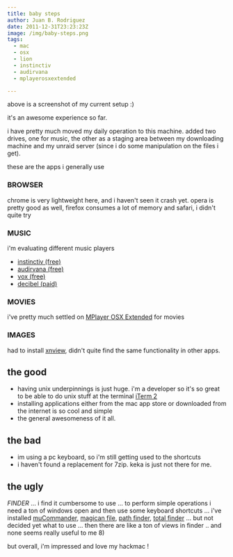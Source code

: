 ```yaml
---
title: baby steps
author: Juan B. Rodriguez
date: 2011-12-31T23:23:23Z
image: /img/baby-steps.png
tags:
  - mac
  - osx
  - lion
  - instinctiv
  - audirvana
  - mplayerosxextended

---
```


above is a screenshot of my current setup :)

it's an awesome experience so far.

i have pretty much moved my daily operation to this machine. added two drives, one for music, the other as a staging area between my downloading machine and my unraid server (since i do some manipulation on the files i get).

these are the apps i generally use

### BROWSER

chrome is very lightweight here, and i haven't seen it crash yet. opera is pretty good as well, firefox consumes a lot of memory and safari, i didn't quite try

### MUSIC

i'm evaluating different music players

- [instinctiv (free)](http://www.instinctiv.com)
- [audirvana (free)](http://www.audirvana.com)
- [vox (free)](http://www.voxapp.didgeroo.com/)
- [decibel (paid)](http://sbooth.org/Decibel/)

### MOVIES

i've pretty much settled on [MPlayer OSX Extended](http://www.mplayerosx.ch/) for movies

### IMAGES

had to install [xnview](http://www.xnview.com), didn't quite find the same functionality in other apps.


## the good

- having unix underpinnings is just huge. i'm a developer so it's so great to be able to do unix stuff at the terminal [iTerm 2](http://www.iterm2.com)
- installing applications either from the mac app store or downloaded from the internet is so cool and simple
- the general awesomeness of it all.

## the bad

- im using a pc keyboard, so i'm still getting used to the shortcuts
- i haven't found a replacement for 7zip. keka is just not there for me.

## the ugly

<em>FINDER</em> ... i find it cumbersome to use ... to perform simple operations i need a ton of windows open and then use some keyboard shortcuts ... i've installed [muCommander](http://www.mucommander.com), [magican file](http://www.magicansoft.com), [path finder](http://www.cocoatech.com), [total finder](http://totalfinder.binaryage.com/) ... but not decided yet what to use ... then there are like a ton of views in finder .. and none seems really useful to me 8)

but overall, i'm impressed and love my hackmac !
